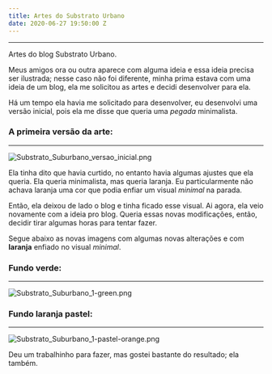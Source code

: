 ```yaml
---
title: Artes do Substrato Urbano
date: 2020-06-27 19:50:00 Z
---
```


---

Artes do blog Substrato Urbano.

<!--more-->

Meus amigos ora ou outra aparece com alguma ideia e essa ideia precisa ser ilustrada; nesse caso não foi diferente, minha prima estava com uma ideia de um blog, ela me solicitou as artes e decidi desenvolver para ela.

Há um tempo ela havia me solicitado para desenvolver, eu desenvolvi uma versão inicial, pois ela me disse que queria uma *pegada* minimalista.

### A primeira versão da arte:

---

![Substrato_Suburbano_versao_inicial.png](/uploads/Substrato_Suburbano_versao_inicial.png)

Ela tinha dito que havia curtido, no entanto havia algumas ajustes que ela queria. Ela queria minimalista, mas queria laranja. Eu particularmente não achava laranja uma cor que podia enfiar um visual *minimal* na parada.

Então, ela deixou de lado o blog e tinha ficado esse visual. Ai agora, ela veio novamente com a ideia pro blog. Queria essas novas modificações, então, decidir tirar algumas horas para tentar fazer.

Segue abaixo as novas imagens com algumas novas alterações e com **laranja** enfiado no visual *minimal*.

### Fundo verde:

---

![Substrato_Suburbano_1-green.png](/uploads/Substrato_Suburbano_1-green.png)

### Fundo laranja pastel:

---

![Substrato_Suburbano_1-pastel-orange.png](/uploads/Substrato_Suburbano_1-pastel-orange.png)

Deu um trabalhinho para fazer, mas gostei bastante do resultado; ela também.